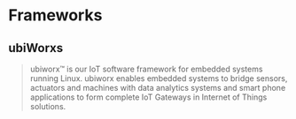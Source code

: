 # Frameworks

## ubiWorxs

> ubiworx™ is our IoT software framework for embedded systems running Linux. ubiworx enables embedded systems to bridge sensors, actuators and machines with data analytics systems and smart phone applications to form complete IoT Gateways in Internet of Things solutions.

